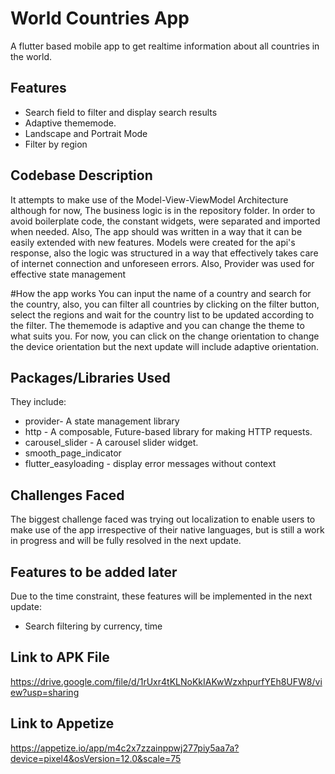 
# World Countries App

A flutter based mobile app to get realtime information about all countries
in the world. 



## Features
- Search field to filter and display search results
- Adaptive thememode.
- Landscape and Portrait Mode
- Filter by region

## Codebase Description
It attempts to make use of the Model-View-ViewModel 
Architecture although for now, The business logic is
 in the repository folder. In order to avoid boilerplate code, 
the constant widgets, were separated and imported 
when needed. Also, The app should was written in a way 
that it can be easily extended with new features.
Models were created for the api's response, also the logic 
was structured in a way that effectively takes care of internet connection
and unforeseen errors. Also, Provider was used for effective state management

#How the app works
You can input the name of a country and search for the country, also, you can filter all countries 
by clicking on the filter button, select the regions and wait for the country list to be updated according 
to the filter. The thememode is adaptive and you can change the theme to what suits you.
For now, you can click on the change orientation to change the device orientation but the next update will include adaptive 
orientation.

## Packages/Libraries Used
They include:

- provider- A state management library
- http - A composable, Future-based library for making HTTP requests.
- carousel_slider - A carousel slider widget.
- smooth_page_indicator 
- flutter_easyloading - display error messages without context
## Challenges Faced
The biggest challenge faced was trying out localization to
enable users to make use of the app irrespective of their 
native languages, but is still a work in progress and will be fully 
resolved in the next update.

## Features to be added later
Due to the time constraint, these features will be implemented in the next update:
- Search filtering by currency, time

## Link to APK File
https://drive.google.com/file/d/1rUxr4tKLNoKkIAKwWzxhpurfYEh8UFW8/view?usp=sharing
## Link to Appetize
https://appetize.io/app/m4c2x7zzainppwj277piy5aa7a?device=pixel4&osVersion=12.0&scale=75
